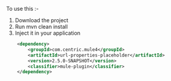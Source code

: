 To use this :-
1) Download the project
2) Run mvn clean install
3) Inject it in your application 
```xml
	<dependency>
		<groupId>com.centric.mule4</groupId>
		<artifactId>url-properties-placeholder</artifactId>
		<version>2.5.0-SNAPSHOT</version>
		<classifier>mule-plugin</classifier>
	</dependency>
```
